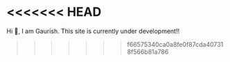 <<<<<<< HEAD
=======
Hi 👋, I am
Gaurish.
This site is currently under development!!
>>>>>>> f66575340ca0a8fe0f87cda407318f566b81a786
